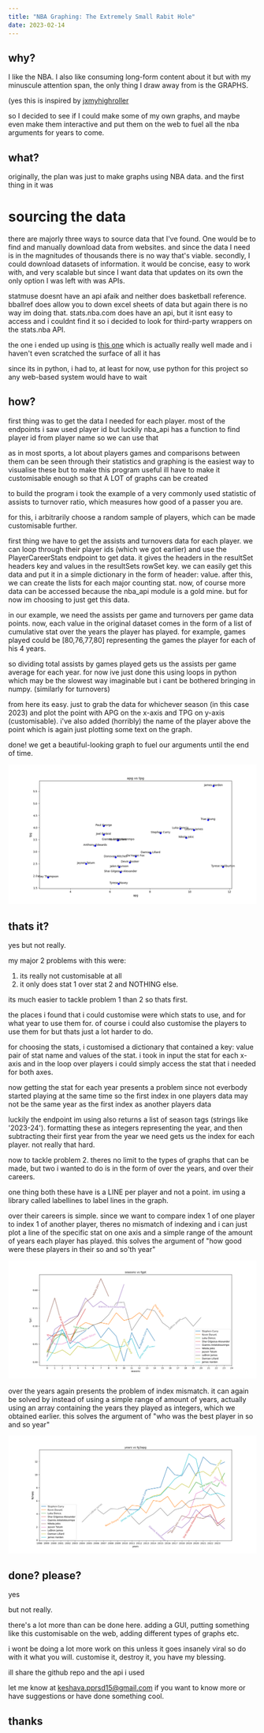 ```yaml
---
title: "NBA Graphing: The Extremely Small Rabit Hole"
date: 2023-02-14
---
```


## why?

I like the NBA. I also like consuming long-form content about it but with my minuscule attention span, the only thing I draw away from is the GRAPHS.

(yes this is inspired by [jxmyhighroller](https://www.youtube.com/@JxmyHighroller)

so I decided to see if I could make some of my own  graphs, and maybe even make them interactive and put them on the web to fuel all the nba arguments for years to come.


## what?

originally, the plan was just to make graphs using NBA data. and the first thing in it was 

# sourcing the data 

there are majorly three ways to source data that I've found. One would be to find and manually download data from websites. and since the data I need is in the magnitudes of thousands there is 
no way that's viable. secondly, I could download datasets of information. it would be concise, easy to work with, and very scalable but since I want data that updates on its own
the only option I was left with was APIs. 

statmuse doesnt have an api afaik and neither does basketball reference. bballref does allow you to down excel sheets of data but again there is no way im doing that. 
stats.nba.com does have an api, but it isnt easy to access and i couldnt find it so i decided to look for third-party wrappers on the stats.nba API.

the one i ended up using is [this one](https://github.com/swar/nba_api) which is actually really well made and i haven't even scratched the surface of all it has

since its in python, i had to, at least for now, use python for this project so any web-based system would have to wait 

## how?

first thing was to get the data I needed for each player. most of the endpoints i saw used player id but luckily nba_api has a function to find player id from player name so we can use that

as in most sports, a lot about players games and comparisons between them can be seen through their statistics and graphing is the easiest way to visualise these 
but to make this program useful ill have to make it customisable enough so that A LOT of graphs can be created

to build the program i took the example of a very commonly used statistic of assists to turnover ratio, which measures how good of a passer you are. 

for this, i arbitrarily choose a random sample of players, which can be made customisable further.

first thing we have to get the assists and turnovers data for each player. we can loop through their player ids (which we got earlier) and use the PlayerCareerStats endpoint
to get data. it gives the headers in the resultSet headers key and values in the resultSets rowSet key. we can easily get this data and put it in a simple dictionary in the form
of header: value. after this, we can create the lists for each major counting stat. now, of course more data can be accessed because the nba_api module is a gold mine. but for now
im choosing to just get this data. 

in our example, we need the assists per game and turnovers per game data points. now, each value in the original dataset comes in the form of a list of cumulative stat over the years
the player has played. for example, games played could be [80,76,77,80] representing the games the player for each of his 4 years. 

so dividing total assists by games played gets us the assists per game average for each year. for now ive just done this using loops in python which may be the slowest way imaginable
but i cant be bothered bringing in numpy. (similarly for turnovers)

from here its easy. just to grab the data for whichever season (in this case 2023) and plot the point with APG on the x-axis and TPG on y-axis (customisable). i've also added (horribly)
the name of the player above the point which is again just plotting some text on the graph.

done! we get a beautiful-looking graph to fuel our arguments until the end of time. 

![Assists to Turnovers Graph](../docs/assets/pics/assists_to_turnovers.png "assists over turnovers in the year 2023")

## thats it?

yes but not really. 

my major 2 problems with this were:
1. its really not customisable at all
2. it only does stat 1 over stat 2 and NOTHING else.

its much easier to tackle problem 1 than 2 so thats first. 

the places i found that i could customise were which stats to use, and for what year to use them for. of course i could also customise the players to use them for but thats just a lot
harder to do.

for choosing the stats, i customised a dictionary that contained a key: value pair of stat name and values of the stat. i took in input the stat for each x-axis and in the loop over 
players i could simply access the stat that i needed for both axes. 

now getting the stat for each year presents a problem since not everbody started playing at the same time so the first index in one players data may not be the same year as the first index 
as another players data

luckily the endpoint im using also returns a list of season tags (strings like '2023-24'). formatting these as integers representing the year, and then subtracting their first year from 
the year we need gets us the index for each player. not really that hard.

now to tackle problem 2. theres no limit to the types of graphs that can be made, but two i wanted to do is in the form of over the years, and over their careers. 

one thing both these have is a LINE per player and not a point. im using a library called labellines to label lines in the graph.

over their careers is simple. since we want to compare index 1 of one player to index 1 of another player, theres no mismatch of indexing and i can just plot a line of the specific stat on 
one axis and a simple range of the amount of years each player has played. this solves the argument of "how good were these players in their so and so'th year"

![Efficiency Over Career Graph](../docs/assets/pics/efficiency_through_career_labelled.png "efficiency of several players over their careers")

over the years again presents the problem of index mismatch. it can again be solved by instead of using a simple range of amount of years, actually using an array containing the years they
played as integers, which we obtained earlier. this solves the argument of "who was the best player in so and so year"

![Rise of 3 point era Graph](../docs/assets/pics/rise_of_the_3_point_era.png "rise of the 3 pointer over the years")

## done? please?

yes

but not really.

there's a lot more than can be done here. adding a GUI, putting something like this customisable on the web, adding different types of graphs etc. 

i wont be doing a lot more work on this unless it goes insanely viral so do with it what you will. customise it, destroy it, you have my blessing.

ill share the github repo and the api i used

let me know at keshava.pprsd15@gmail.com if you want to know more or have suggestions or have done something cool.

## thanks
